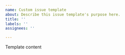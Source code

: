 ```yaml
---
name: Custom issue template
about: Describe this issue template's purpose here.
title: ''
labels: ''
assignees: ''

---
```


Template content
